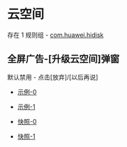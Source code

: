 # 云空间

存在 1 规则组 - [com.huawei.hidisk](/src/apps/com.huawei.hidisk.ts)

## 全屏广告-[升级云空间]弹窗

默认禁用 - 点击[放弃]/[以后再说]

- [示例-0](https://m.gkd.li/57941037/0b2dc8b3-a9b4-48ed-a680-d01d7945cd46)
- [示例-1](https://m.gkd.li/57941037/dd870248-a785-4fd7-81bb-8366c3169340)

- [快照-0](https://i.gkd.li/i/14881774)
- [快照-1](https://i.gkd.li/i/14881775)

